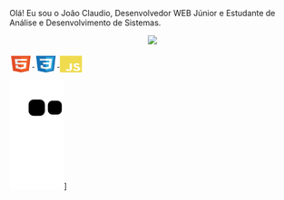 Olá! Eu sou o João Claudio, Desenvolvedor WEB Júnior e Estudante de Análise e Desenvolvimento de Sistemas.

<div align="center">
  <a href="https://github.com/JoaoClaudioSG">
  <img height="180em" src="https://github-readme-stats.vercel.app/api?username=JoaoClaudioSG&show_icons=true&theme=dark&include_all_commits=true&count_private=true"/>
  <!-- img height="180em" src="https://github-readme-stats.vercel.app/api/top-langs/?username=JoaoClaudioSG&layout=compact&langs_count=7&theme=dark" -->
</div>

  <!-- Imagens do site Devicon -->
<div style="display: inline_block"><br>
  <img align="center" alt="Joao-HTML" height="30" width="40" src="https://raw.githubusercontent.com/devicons/devicon/master/icons/html5/html5-original.svg">
  <img align="center" alt="Joao-CSS" height="30" width="40" src="https://raw.githubusercontent.com/devicons/devicon/master/icons/css3/css3-original.svg">
  <img align="center" alt="Joao-Js" height="30" width="40" src="https://raw.githubusercontent.com/devicons/devicon/master/icons/javascript/javascript-plain.svg">
</div>

  <!-- Snake -->
  ![Snake animation](https://github.com/JoaoClaudioSG/JoaoClaudioSG/blob/output/github-contribution-grid-snake.svg)]

